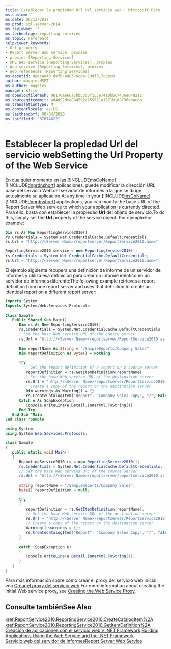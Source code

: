 ```yaml
---
title: Establecer la propiedad Url del servicio web | Microsoft Docs
ms.custom: ''
ms.date: 06/13/2017
ms.prod: sql-server-2014
ms.reviewer: ''
ms.technology: reporting-services
ms.topic: reference
helpviewer_keywords:
- Url property
- Report Server Web service, proxies
- proxies [Reporting Services]
- XML Web service [Reporting Services], proxies
- Web service [Reporting Services], proxies
- Web references [Reporting Services]
ms.assetid: 4eac4e40-dafb-4403-acde-13df317c8ec8
author: maggiesMSFT
ms.author: maggies
manager: kfile
ms.openlocfilehash: 08178ae66a7bb53d6f155e7410bbc7436e048212
ms.sourcegitcommit: ad4d92dce894592a259721a1571b1d8736abacdb
ms.translationtype: MT
ms.contentlocale: es-ES
ms.lasthandoff: 08/04/2020
ms.locfileid: "87674622"
---
```

# <a name="setting-the-url-property-of-the-web-service"></a><span data-ttu-id="e14f2-102">Establecer la propiedad Url del servicio web</span><span class="sxs-lookup"><span data-stu-id="e14f2-102">Setting the Url Property of the Web Service</span></span>
  <span data-ttu-id="e14f2-103">En cualquier momento en las [!INCLUDE[msCoName](../../../includes/msconame-md.md)] [!INCLUDE[dnprdnshort](../../../includes/dnprdnshort-md.md)] aplicaciones, puede modificar la dirección URL base del servicio Web del servidor de informes a la que se dirige actualmente su aplicación.</span><span class="sxs-lookup"><span data-stu-id="e14f2-103">At any time in your [!INCLUDE[msCoName](../../../includes/msconame-md.md)] [!INCLUDE[dnprdnshort](../../../includes/dnprdnshort-md.md)] applications, you can modify the base URL of the Report Server Web service to which your application is currently directed.</span></span> <span data-ttu-id="e14f2-104">Para ello, basta con establecer la propiedad **Url** del objeto de servicio.</span><span class="sxs-lookup"><span data-stu-id="e14f2-104">To do this, simply set the **Url** property of the service object.</span></span> <span data-ttu-id="e14f2-105">Por ejemplo:</span><span class="sxs-lookup"><span data-stu-id="e14f2-105">For example:</span></span>  
  
```vb  
Dim rs As New ReportingService2010()  
rs.Credentials = System.Net.CredentialCache.DefaultCredentials  
rs.Url = "http://<Server Name>/reportserver/ReportService2010.asmx"  
```  
  
```csharp  
ReportingService2010 service = new ReportingService2010();  
rs.Credentials = System.Net.CredentialCache.DefaultCredentials;  
rs.Url = "http://<Server Name>/reportserver/ReportService2010.asmx";  
```  
  
 <span data-ttu-id="e14f2-106">El ejemplo siguiente recupera una definición de informe de un servidor de informes y utiliza esa definición para crear un informe idéntico en un servidor de informes diferente:</span><span class="sxs-lookup"><span data-stu-id="e14f2-106">The following example retrieves a report definition from one report server and uses that definition to create an identical report on a different report server:</span></span>  
  
```vb  
Imports System  
Imports System.Web.Services.Protocols  
  
Class Sample  
   Public Shared Sub Main()  
      Dim rs As New ReportingService2010()  
      rs.Credentials = System.Net.CredentialCache.DefaultCredentials  
      ' Set the base Web service URL of the source server  
      rs.Url = "http://<Server Name>/reportserver/ReportService2010.asmx"  
  
      Dim reportName As String = "/SampleReports/Company Sales"  
      Dim reportDefinition As Byte() = Nothing  
  
      Try  
         ' Get the report definition of a report on a source server  
         reportDefinition = rs.GetItemDefinition(reportName)  
         ' Set the base Web service URL of the destination server  
         rs.Url = "http://<Server Name>/reportserver/ReportService2010.asmx"  
         ' Create a copy of the report on the destination server  
         Dim warnings As Warning() = {}  
         rs.CreateCatalogItem("Report", "Company Sales Copy", "/", False, reportDefinition, Nothing, warnings)        
      Catch e As SoapException  
         Console.WriteLine(e.Detail.InnerXml.ToString())  
      End Try  
   End Sub 'Main  
End Class 'Sample  
```  
  
```csharp  
using System;  
using System.Web.Services.Protocols;  
  
class Sample  
{  
   public static void Main()  
   {  
      ReportingService2010 rs = new ReportingService2010();  
      rs.Credentials = System.Net.CredentialCache.DefaultCredentials;  
      // Set the base Web service URL of the source server  
      rs.Url = "http://<Server Name>/reportserver/reportservice2010.asmx";  
  
      string reportName = "/SampleReports/Company Sales";  
      byte[] reportDefinition = null;  
  
      try  
      {  
         reportDefinition = rs.GetItemDefinition(reportName);  
         // Set the base Web service URL of the destination server  
         rs.Url = "http://<Server Name>/reportserver/ReportService2010.asmx";  
         // Create a copy of the report on the destination server  
         Warning[] warnings = {};  
         rs.CreateCatalogItem("Report", "Company Sales Copy", "/", false, reportDefinition, null, out warnings);  
      }  
  
      catch (SoapException e)  
      {  
         Console.WriteLine(e.Detail.InnerXml.ToString());   
      }  
   }  
}  
```  
  
 <span data-ttu-id="e14f2-107">Para más información sobre cómo crear el proxy del servicio web inicial, vea [Crear el proxy del servicio web](creating-the-web-service-proxy.md).</span><span class="sxs-lookup"><span data-stu-id="e14f2-107">For more information about creating the initial Web service proxy, see [Creating the Web Service Proxy](creating-the-web-service-proxy.md).</span></span>  
  
## <a name="see-also"></a><span data-ttu-id="e14f2-108">Consulte también</span><span class="sxs-lookup"><span data-stu-id="e14f2-108">See Also</span></span>  
 <xref:ReportService2010.ReportingService2010.CreateCatalogItem%2A>   
 <xref:ReportService2010.ReportingService2010.GetItemDefinition%2A>   
 <span data-ttu-id="e14f2-109">[Creación de aplicaciones con el servicio web y .NET Framework](building-applications-using-the-web-service-and-the-net-framework.md) </span><span class="sxs-lookup"><span data-stu-id="e14f2-109">[Building Applications Using the Web Service and the .NET Framework](building-applications-using-the-web-service-and-the-net-framework.md) </span></span>  
 [<span data-ttu-id="e14f2-110">Servicio web del servidor de informes</span><span class="sxs-lookup"><span data-stu-id="e14f2-110">Report Server Web Service</span></span>](../report-server-web-service.md)  
  
  
